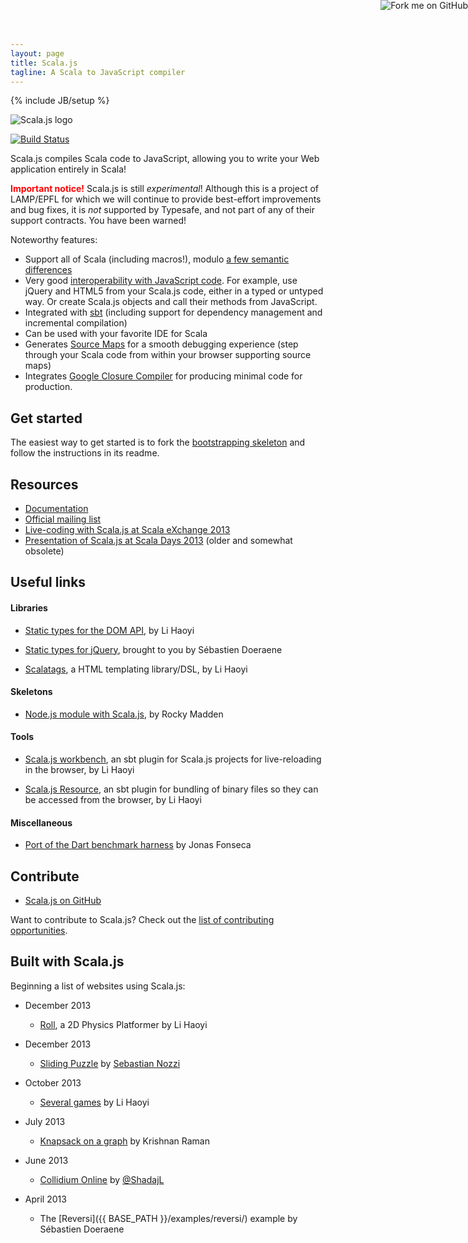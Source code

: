 ```yaml
---
layout: page
title: Scala.js
tagline: A Scala to JavaScript compiler
---
```

{% include JB/setup %}

<img id="front-page-logo" alt="Scala.js logo" title="Scala.js logo"
    src="{{ BASE_PATH }}/images/scala-js-logo.svg" />

[![Build Status](https://travis-ci.org/scala-js/scala-js.png?branch=master,scala-2.11)](https://travis-ci.org/scala-js/scala-js)

Scala.js compiles Scala code to JavaScript, allowing you to write your
Web application entirely in Scala!

<p><b><span style="color: red">Important notice!</span></b> Scala.js is still <i>experimental</i>!
Although this is a project of LAMP/EPFL for which we will continue to provide
best-effort improvements and bug fixes, it is <i>not</i> supported by Typesafe,
and not part of any of their support contracts. You have been warned!</p>

Noteworthy features:

*   Support all of Scala (including macros!),
    modulo [a few semantic differences](http://www.scala-js.org/doc/semantics.html)
*   Very good [interoperability with JavaScript code](http://www.scala-js.org/doc/js-interoperability.html).
    For example, use jQuery and HTML5 from your Scala.js code, either in a
    typed or untyped way. Or create Scala.js objects and call their methods
    from JavaScript.
*   Integrated with [sbt](http://www.scala-sbt.org/)
    (including support for dependency management and incremental compilation)
*   Can be used with your favorite IDE for Scala
*   Generates [Source Maps](http://www.html5rocks.com/en/tutorials/developertools/sourcemaps/)
    for a smooth debugging experience (step through your Scala code from within
    your browser supporting source maps)
*   Integrates [Google Closure Compiler](https://developers.google.com/closure/compiler/)
    for producing minimal code for production.

## Get started

The easiest way to get started is to fork the
[bootstrapping skeleton](https://github.com/sjrd/scala-js-example-app)
and follow the instructions in its readme.

## Resources

*   [Documentation](./doc/)
*   [Official mailing list](https://groups.google.com/forum/?fromgroups#!forum/scala-js)
*   [Live-coding with Scala.js at Scala eXchange 2013](http://skillsmatter.com/podcast/scala/scala-js-write-in-scala-for-the-browser-4567)
*   [Presentation of Scala.js at Scala Days 2013](http://www.parleys.com/play/51c380bfe4b0ed8770356866) (older and somewhat obsolete)

## Useful links

#### Libraries

*   [Static types for the DOM API](https://github.com/scala-js/scala-js-dom),
    by Li Haoyi

*   [Static types for jQuery](https://github.com/scala-js/scala-js-jquery),
    brought to you by Sébastien Doeraene

*   [Scalatags](https://github.com/lihaoyi/scalatags), a HTML templating 
    library/DSL, by Li Haoyi

#### Skeletons

*   [Node.js module with Scala.js](https://github.com/rockymadden/scala-node-example),
    by Rocky Madden

#### Tools

*   [Scala.js workbench](https://github.com/lihaoyi/scala-js-workbench),
    an sbt plugin for Scala.js projects for live-reloading in the browser, by Li Haoyi

*   [Scala.js Resource](https://github.com/lihaoyi/scala-js-resource), an sbt plugin for bundling of binary files so they can be accessed from the browser, by Li Haoyi

#### Miscellaneous

*   [Port of the Dart benchmark harness](https://github.com/jonas/scala-js-benchmarks)
    by Jonas Fonseca

## Contribute

*   [Scala.js on GitHub](https://github.com/scala-js/scala-js)

Want to contribute to Scala.js? Check out the
[list of contributing opportunities](./contribute/).

## Built with Scala.js

Beginning a list of websites using Scala.js:

*   December 2013

    -   [Roll](http://lihaoyi.github.io/roll/), a 2D Physics Platformer
        by Li Haoyi

*   December 2013

    -   [Sliding Puzzle](https://github.com/sebnozzi/sliding-puzzle)
        by [Sebastian Nozzi](http://www.sebnozzi.com/)

*   October 2013

    -   [Several games](http://lihaoyi.github.io/scala-js-games/)
        by Li Haoyi

*   July 2013

    -   [Knapsack on a graph](http://krishnanraman.github.io/scala-js/examples/helloworld/helloworld.html)
        by Krishnan Raman

*   June 2013

    -   [Collidium Online](http://collidium.shadaj.me/) by
        [@ShadajL](https://twitter.com/ShadajL)

*   April 2013

    -   The [Reversi]({{ BASE_PATH }}/examples/reversi/) example by Sébastien Doeraene

<a href="https://github.com/scala-js/scala-js-website"><img style="position: absolute; top: 0; right: 0; border: 0;" src="https://s3.amazonaws.com/github/ribbons/forkme_right_orange_ff7600.png" alt="Fork me on GitHub"></a>
